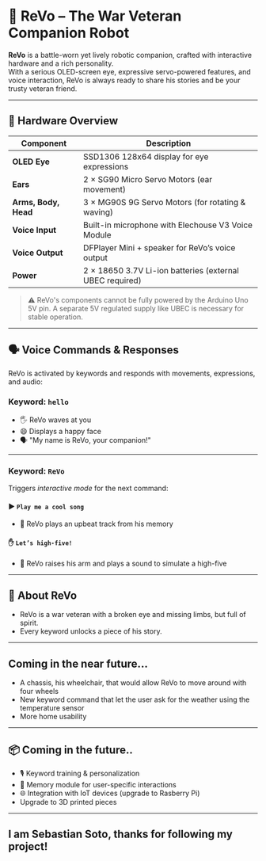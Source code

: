 # 🤖 ReVo – The War Veteran Companion Robot

**ReVo** is a battle-worn yet lively robotic companion, crafted with interactive hardware and a rich personality.  
With a serious OLED-screen eye, expressive servo-powered features, and voice interaction, ReVo is always ready to share his stories and be your trusty veteran friend.

---

## 🔧 Hardware Overview

| Component            | Description                                         |
|---------------------|-----------------------------------------------------|
| **OLED Eye**         | SSD1306 128x64 display for eye expressions        |
| **Ears**             | 2 × SG90 Micro Servo Motors (ear movement)        |
| **Arms, Body, Head** | 3 × MG90S 9G Servo Motors (for rotating & waving) |
| **Voice Input**      | Built-in microphone with Elechouse V3 Voice Module|
| **Voice Output**     | DFPlayer Mini + speaker for ReVo’s voice output   |
| **Power**            | 2 × 18650 3.7V Li-ion batteries (external UBEC required) |

> ⚠️ ReVo's components cannot be fully powered by the Arduino Uno 5V pin. A separate 5V regulated supply like UBEC is necessary for stable operation.

---

## 🗣️ Voice Commands & Responses

ReVo is activated by keywords and responds with movements, expressions, and audio:

### Keyword: `hello`
- 🖐️ ReVo waves at you  
- 😄 Displays a happy face  
- 🗣️ "My name is ReVo, your companion!"

---

### Keyword: `ReVo`  
Triggers *interactive mode* for the next command:

#### ▶️ `Play me a cool song`
- 🎵 ReVo plays an upbeat track from his memory

#### ✋ `Let’s high-five!`
- 👋 ReVo raises his arm and plays a sound to simulate a high-five

---

## 💬 About ReVo

- ReVo is a war veteran with a broken eye and missing limbs, but full of spirit.  
- Every keyword unlocks a piece of his story.

---

## Coming in the near future...

- A chassis, his wheelchair, that would allow ReVo to move around with four wheels
- New keyword command that let the user ask for the weather using the temperature sensor
- More home usability 

---

## 📦 Coming in the future..

- 🎙️ Keyword training & personalization
- 🧠 Memory module for user-specific interactions  
- 🌐 Integration with IoT devices (upgrade to Rasberry Pi)
- Upgrade to 3D printed pieces

---

## I am Sebastian Soto, thanks for following my project!

